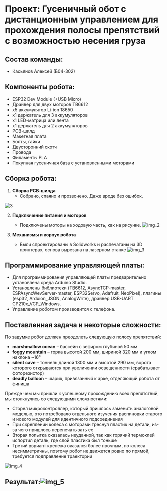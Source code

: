 # Проект: Гусеничный обот с дистанционным управлением для прохождения полосы препятствий с возможностью несения груза

## Состав команды:
- Касьянов Алексей (Б04-302)

## Компоненты робота:
- ESP32 Dev Module (+USB Micro)
- Драйвер для двух моторов TB6612
- x5 аккумулятор Li-ion 18650
- x1 держатель для 3 аккумуляторов
- x1 LED-матрица или лента
- х1 держатель для 2 аккумуляторов
- РСВ-шилд
- Макетная плата
- Болты, гайки
- Двусторонний скотч
- Провода
- Филаменты PLA
- Покупная гусеничная база с установленными моторами


## Сборка робота:

1. **Сборка РСВ-шилда**
    - Собрано, спаяно и прозвонено. Даже вроде без ошибок.

![3]([https://github.com/user-attachments/assets/42a7a36c-503e-4cf0-837c-ac6d06d8c465](https://github.com/Ciberteurg/Importreplacement-Bot/blob/main/3.jpg?raw=true))

2. **Подключение питания и моторов**
    - Подключены моторы на ходовую часть, как на рисунке.
![img_2](https://github.com/user-attachments/assets/0ce870c2-c64c-436c-b3e3-276c7a2ba214)

3. **Механизмы и корпус робота**
    - Были спроектированы в Solidworks и распечатаны на 3D принтерах, основа вырезана на лазерном станке
![img_3](https://github.com/user-attachments/assets/761d811c-6d4f-432a-a89e-d9c22eafd8be)

## Программирование управляющей платы:
- Для программирования управляющей платы предварительно установлена среда Arduino Studio.
- Установлены библиотеки (TB6612, AsyncTCP-master, ESPAsyncWevServer-master, ESP32Servo, Adafruit_NeoPixel), плагины (esp32, Arduion_JSON, AnalogWrite), драйвер USB-UART CP210x_VCP_Windows.
- Управление роботом производится с телефона.


## Поставленная задача и некоторые сложности:
По задумке робот должен преодолеть следующую полосу препятствий:
- **marshmallow ocean** – бассейн с зефиром глубиной 50 мм
- **foggy mountain** – горка высотой 200 мм, шириной 320 мм и углом наклона ~16⁰
- **silent cave** – тоннель длиной 1300 мм и высотой 290 мм, ворота которого открываются при увеличении освещенности (срабатывает фоторезистор)
- **deadly balloon** – шарик, привязанный к арке, отделяющий робота от финиша

Прежде чем мы пришли к успешному прохождению всех препятствий, мы столкнулись со следующими сложностями:
- Сгорел микроконтроллер, который пришлось заменить аналоговой моделью, это потребовало отдельного изучения распиновки старого и нового модулей для идентичного подсоединения
- При скреплении колеса с моторами треснул пластик на детали, из-за чего пришлось перепечатывать ее
- Вторая попытка оказалась неудачной, так как горячий термоклей испортил деталь, где слой пластика был тоньше
- Третий ввриант крепежа оказался более прочным, но колеса несимметричны, поэтому робот не движется ровно по прямой, требуется подправление траектории


![img_4](https://github.com/user-attachments/assets/00b94cf8-f513-48bd-9c0e-fc184ca01df9)

## Результат:![img_5](https://github.com/user-attachments/assets/ed5083f8-b5b0-4ec4-a4a7-cee48758474a)

